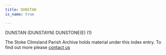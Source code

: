 ```yaml
---
title: DUNSTAN
is_name: true

---
```


DUNSTAN (DUNSTAYN) DUNSTONE(E) (1)


The Stoke Climsland Parish Archive holds material under this index entry. To find out more please [contact us](/contact/)
